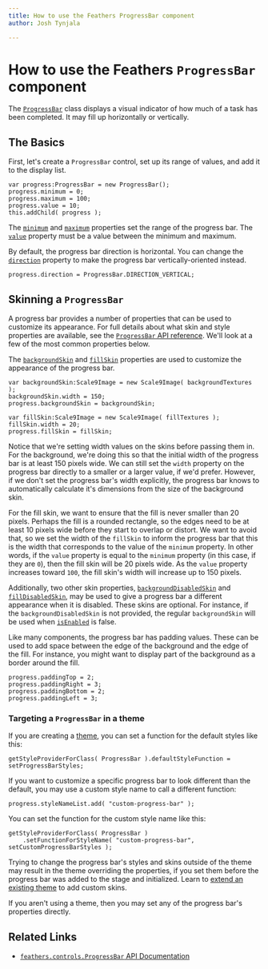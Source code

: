```yaml
---
title: How to use the Feathers ProgressBar component  
author: Josh Tynjala

---
```

# How to use the Feathers `ProgressBar` component

The [`ProgressBar`](../api-reference/feathers/controls/ProgressBar.html) class displays a visual indicator of how much of a task has been completed. It may fill up horizontally or vertically.

## The Basics

First, let's create a `ProgressBar` control, set up its range of values, and add it to the display list.

``` code
var progress:ProgressBar = new ProgressBar();
progress.minimum = 0;
progress.maximum = 100;
progress.value = 10;
this.addChild( progress );
```

The [`minimum`](../api-reference/feathers/controls/ProgressBar.html#minimum) and [`maximum`](../api-reference/feathers/controls/ProgressBar.html#maximum) properties set the range of the progress bar. The [`value`](../api-reference/feathers/controls/ProgressBar.html#value) property must be a value between the minimum and maximum.

By default, the progress bar direction is horizontal. You can change the [`direction`](../api-reference/feathers/controls/ProgressBar.html#direction) property to make the progress bar vertically-oriented instead.

``` code
progress.direction = ProgressBar.DIRECTION_VERTICAL;
```

## Skinning a `ProgressBar`

A progress bar provides a number of properties that can be used to customize its appearance. For full details about what skin and style properties are available, see the [`ProgressBar` API reference](../api-reference/feathers/controls/ProgressBar.html). We'll look at a few of the most common properties below.

The [`backgroundSkin`](../api-reference/feathers/controls/ProgressBar.html#backgroundSkin) and [`fillSkin`](../api-reference/feathers/controls/ProgressBar.html#fillSkin) properties are used to customize the appearance of the progress bar.

``` code
var backgroundSkin:Scale9Image = new Scale9Image( backgroundTextures );
backgroundSkin.width = 150;
progress.backgroundSkin = backgroundSkin;
 
var fillSkin:Scale9Image = new Scale9Image( fillTextures );
fillSkin.width = 20;
progress.fillSkin = fillSkin;
```

Notice that we're setting width values on the skins before passing them in. For the background, we're doing this so that the initial width of the progress bar is at least 150 pixels wide. We can still set the `width` property on the progress bar directly to a smaller or a larger value, if we'd prefer. However, if we don't set the progress bar's width explicitly, the progress bar knows to automatically calculate it's dimensions from the size of the background skin.

For the fill skin, we want to ensure that the fill is never smaller than 20 pixels. Perhaps the fill is a rounded rectangle, so the edges need to be at least 10 pixels wide before they start to overlap or distort. We want to avoid that, so we set the width of the `fillSkin` to inform the progress bar that this is the width that corresponds to the value of the `minimum` property. In other words, if the `value` property is equal to the `minimum` property (in this case, if they are `0`), then the fill skin will be 20 pixels wide. As the `value` property increases toward `100`, the fill skin's width will increase up to 150 pixels.

Additionally, two other skin properties, [`backgroundDisabledSkin`](../api-reference/feathers/controls/ProgressBar.html#backgroundDisabledSkin) and [`fillDisabledSkin`](../api-reference/feathers/controls/ProgressBar.html#fillDisabledSkin), may be used to give a progress bar a different appearance when it is disabled. These skins are optional. For instance, if the `backgroundDisabledSkin` is not provided, the regular `backgroundSkin` will be used when [`isEnabled`](../api-reference/feathers/core/FeathersControl.html#isEnabled) is false.

Like many components, the progress bar has padding values. These can be used to add space between the edge of the background and the edge of the fill. For instance, you might want to display part of the background as a border around the fill.

``` code
progress.paddingTop = 2;
progress.paddingRight = 3;
progress.paddingBottom = 2;
progress.paddingLeft = 3;
```

### Targeting a `ProgressBar` in a theme

If you are creating a [theme](themes.html), you can set a function for the default styles like this:

``` code
getStyleProviderForClass( ProgressBar ).defaultStyleFunction = setProgressBarStyles;
```

If you want to customize a specific progress bar to look different than the default, you may use a custom style name to call a different function:

``` code
progress.styleNameList.add( "custom-progress-bar" );
```

You can set the function for the custom style name like this:

``` code
getStyleProviderForClass( ProgressBar )
    .setFunctionForStyleName( "custom-progress-bar", setCustomProgressBarStyles );
```

Trying to change the progress bar's styles and skins outside of the theme may result in the theme overriding the properties, if you set them before the progress bar was added to the stage and initialized. Learn to [extend an existing theme](extending-themes.html) to add custom skins.

If you aren't using a theme, then you may set any of the progress bar's properties directly.

## Related Links

-   [`feathers.controls.ProgressBar` API Documentation](../api-reference/feathers/controls/ProgressBar.html)